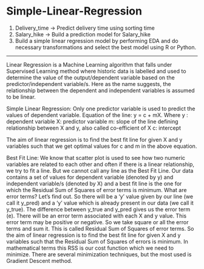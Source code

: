 # Simple-Linear-Regression
1) Delivery_time -> Predict delivery time using sorting time  
2) Salary_hike -> Build a prediction model for Salary_hike    
3) Build a simple linear regression model by performing EDA and do necessary transformations and select the best model using R or Python.

-----------------------------------------------------------------------------------------------------------------------------------------------------------
Linear Regression is a Machine Learning algorithm that falls under Supervised Learning method where historic data is labelled and used to determine the value of the output/dependent variable based on the predictor/independent variable/s. Here as the name suggests, the relationship between the dependent and independent variables is assumed to be linear.

Simple Linear Regression: Only one predictor variable is used to predict the values of dependent variable. Equation of the line: y = c + mX. Where
y : dependent variable
X: predictor variable
m: slope of the line defining relationship between X and y, also called co-efficient of X
c: intercept

The aim of linear regression is to find the best fit line for given X and y variables such that we get optimal values for c and m in the above equation.

Best Fit Line:
We know that scatter plot is used to see how two numeric variables are related to each other and often if there is a linear relationship, we try to fit a line. But we cannot call any line as the Best Fit Line.
Our data contains a set of values for dependent variable (denoted by y) and independent variable/s (denoted by X) and a best fit line is the one for which the Residual Sum of Squares of error terms is minimum. What are error terms? Let’s find out.
So there will be a ‘y’ value given by our line (we call it y_pred) and a ‘y’ value which is already present in our data (we call it y_true). The difference between y_true and y_pred gives us the error term (e). There will be an error term associated with each X and y value.
This error term may be positive or negative. So we take square or all the error terms and sum it. This is called Residual Sum of Squares of error terms.
So the aim of linear regression
 is to find the best fit line for given X and y variables such that the Residual Sum of Squares of errors is minimum. In mathematical terms this RSS is our cost function which we need to minimize. There are several minimization techniques, but the most used is Gradient Descent method.
 
 
